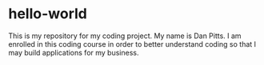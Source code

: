 # hello-world
This is my repository for my coding project.
My name is Dan Pitts. I am enrolled in this coding course in order to better understand coding so that I may build applications for my business.

